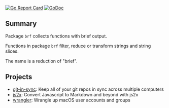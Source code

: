 [![Go Report Card](https://goreportcard.com/badge/github.com/jychri/brf)](https://goreportcard.com/report/github.com/jychri/brf) [![GoDoc](https://godoc.org/github.com/jychri/brf?status.svg)](https://godoc.org/github.com/jychri/brf)

## Summary ##

Package `brf` collects functions with brief output.

Functions in package `brf` filter, reduce or transform strings and string slices. 

The name is a reduction of "brief".

## Projects ## 

- [git-in-sync](https://github.com/jychri/git-in-sync): Keep all of
  your git repos in sync across multiple computers
- [js2x](https://github.com/jychri/js2x): Convert Javascript to Markdown and beyond with js2x
- [wrangler](https://github.com/jychri/wrangler): Wrangle up macOS user accounts and groups
